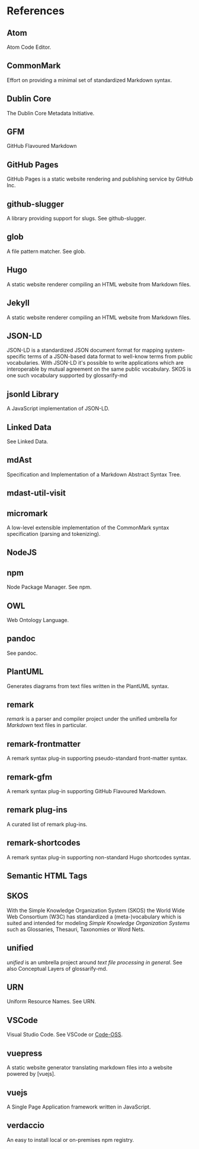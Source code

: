 # References

## Atom
<!-- uri: https://atom.io -->
Atom Code Editor.

## CommonMark
<!-- uri: https://commonmark.org -->
Effort on providing a minimal set of standardized Markdown syntax.

## Dublin Core
<!--
  uri: http://purl.org/dc/terms/
  aliases: 'DC, DublinCore, dc:'
-->
The Dublin Core Metadata Initiative.

## GFM
<!--
  uri: https://github.github.com/gfm/
  aliases: GFM, GitHub Flavoured Markdown, GitHub Flavored Markdown
-->
GitHub Flavoured Markdown

## GitHub Pages
<!-- uri: https://pages.github.com/ -->

GitHub Pages is a static website rendering and publishing service by GitHub Inc.

## github-slugger
<!-- uri: https://npmjs.com/package/github-slugger -->
A library providing support for slugs. See github-slugger.

## glob
<!-- uri: https://github.com/isaacs/node-glob#glob-primer -->
A file pattern matcher. See glob.

## Hugo
<!-- uri: https://gohugo.io -->
A static website renderer compiling an HTML website from Markdown files.

## Jekyll
<!-- uri: https://jekyllrb.com -->
A static website renderer compiling an HTML website from Markdown files.

## JSON-LD
<!--
  uri: https://json-ld.org
  aliases: JSON-LD Spec
-->

JSON-LD is a standardized JSON document format for mapping system-specific terms of a JSON-based data format to well-know terms from public vocabularies. With JSON-LD it's possible to write applications which are interoperable by mutual agreement on the same public vocabulary. SKOS is one such vocabulary supported by glossarify-md

## jsonld Library
<!--
  uri: https://npmjs.com/package/jsonld
  aliases: jsonld
-->
A JavaScript implementation of JSON-LD.

## Linked Data
<!--
  uri: https://www.w3.org/standards/semanticweb/ontology
  aliases: LD
-->
See Linked Data.

## mdAst
<!--
  uri: https://github.com/syntax-tree/mdast
  aliases: mdAST, mdast
-->

Specification and Implementation of a Markdown Abstract Syntax Tree.

## mdast-util-visit
<!-- uri: https://npmjs.com/package/mdast-util-visit -->

## micromark
<!-- uri: https://github.com/micromark/ -->

A low-level extensible implementation of the CommonMark syntax specification (parsing and tokenizing).

## NodeJS
<!--
  uri: https://nodejs.org
  aliases: nodejs, node.js
-->

## npm
<!-- uri: https://npmjs.com -->

Node Package Manager. See npm.

## OWL
<!-- uri: https://www.w3.org/TR/2012/REC-owl2-overview-20121211/ -->

Web Ontology Language.

## pandoc
<!-- uri: https://pandoc.org -->

See pandoc.

## PlantUML
<!-- uri: https://plantuml.com -->
Generates diagrams from text files written in the PlantUML syntax.

## remark
<!-- uri: https://github.com/remarkjs/remark -->

*remark* is a parser and compiler project under the unified umbrella for *Markdown* text files in particular.

## remark-frontmatter
<!-- uri: https://npmjs.com/package/remark-frontmatter -->

A remark syntax plug-in supporting pseudo-standard front-matter syntax.

## remark-gfm
<!-- uri: https://npmjs.com/package/remark-gfm -->

A remark syntax plug-in supporting GitHub Flavoured Markdown.

## remark plug-ins
<!--
uri: https://github.com/remarkjs/awesome-remark
aliases: remark plug-in ecosystem
-->
A curated list of remark plug-ins.

## remark-shortcodes
<!-- uri: https://www.npmjs.com/package/remark-shortcodes -->

A remark syntax plug-in supporting non-standard Hugo shortcodes syntax.

## Semantic HTML Tags
<!--
   uri: https://www.w3schools.com/html/html5_semantic_elements
   aliases: Semantic HTML elements
-->

## SKOS
<!-- uri: http://w3.org/skos/ -->

With the Simple Knowledge Organization System (SKOS) the World Wide Web Consortium (W3C) has standardized a (meta-)vocabulary which is suited and intended for modeling *Simple Knowledge Organization Systems* such as Glossaries, Thesauri, Taxonomies or Word Nets.

## unified
<!-- uri: https://unifiedjs.com -->

*unified* is an umbrella project around *text file processing in general*. See also Conceptual Layers of glossarify-md.

## URN
<!-- uri: https://www.iana.org/assignments/urn-namespaces/urn-namespaces.xhtml -->
Uniform Resource Names. See URN.

## VSCode
<!-- uri: https://code.visualstudio.com -->
[Code-OSS]: https://github.com/microsoft/vscode

Visual Studio Code. See VSCode or [Code-OSS].

## vuepress
<!-- uri: https://vuepress.vuejs.org -->

A static website generator translating markdown files into a website powered by [vuejs].

## vuejs
<!-- uri: https://vuejs.org -->

A Single Page Application framework written in JavaScript.

## verdaccio
<!-- uri: https://npmjs.com/package/verdaccio -->

An easy to install local or on-premises npm registry.
